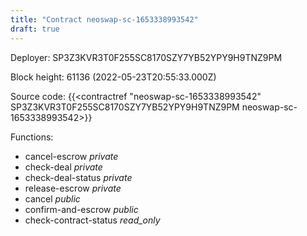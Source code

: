 ```yaml
---
title: "Contract neoswap-sc-1653338993542"
draft: true
---
```

Deployer: SP3Z3KVR3T0F255SC8170SZY7YB52YPY9H9TNZ9PM


 



Block height: 61136 (2022-05-23T20:55:33.000Z)

Source code: {{<contractref "neoswap-sc-1653338993542" SP3Z3KVR3T0F255SC8170SZY7YB52YPY9H9TNZ9PM neoswap-sc-1653338993542>}}

Functions:

* cancel-escrow _private_
* check-deal _private_
* check-deal-status _private_
* release-escrow _private_
* cancel _public_
* confirm-and-escrow _public_
* check-contract-status _read_only_
